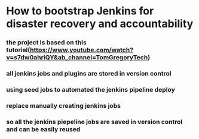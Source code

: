 # How to bootstrap Jenkins for disaster recovery and accountability
### the project is based on this tutorial(https://www.youtube.com/watch?v=s7dw0ahriQY&ab_channel=TomGregoryTech)
### all jenkins jobs and plugins are stored in version control
### using seed jobs to automated the jenkins pipeline deploy
### replace manually creating jenkins jobs
### so all the jenkins piepeline jobs are saved in version control and can be easily reused
